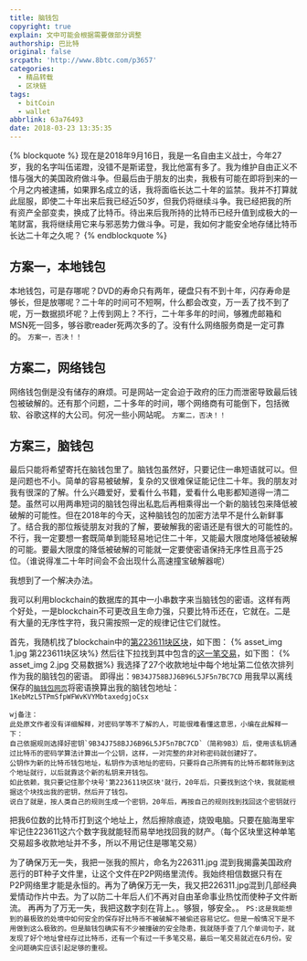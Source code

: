 ```yaml
---
title: 脑钱包
copyright: true
explain: 文中可能会根据需要做部分调整
authorship: 巴比特
original: false
srcpath: 'http://www.8btc.com/p3657'
categories:
  - 精品转载
  - 区块链
tags:
  - bitCoin
  - wallet
abbrlink: 63a76493
date: 2018-03-23 13:35:35
---
```

{% blockquote %}
现在是2018年9月16日，我是一名自由主义战士，今年27岁，我的名字叫伍诺蹬，没错不是斯诺登，我比他富有多了。我为维护自由正义不惜与强大的美国政府做斗争。但最后由于朋友的出卖，我极有可能在即将到来的一个月之内被逮捕，如果罪名成立的话，我将面临长达二十年的监禁。我并不打算就此屈服，即使二十年出来后我已经近50岁，但我仍将继续斗争。我已经把我的所有资产全部变卖，换成了比特币。待出来后我所持的比特币已经升值到成极大的一笔财富，我将继续用它来与邪恶势力做斗争。可是，我如何才能安全地存储比特币长达二十年之久呢？
{% endblockquote %}
<!-- more -->
## 方案一，本地钱包
本地钱包，可是存哪呢？DVD的寿命只有两年，硬盘只有不到十年，闪存寿命是够长，但是放哪呢？二十年的时间可不短啊，什么都会改变，万一丢了找不到了呢，万一数据损坏呢？上传到网上？不行，二十年多年的时间，够雅虎邮箱和MSN死一回多，够谷歌reader死两次多的了。没有什么网络服务商是一定可靠的。
`方案一，否决！！`

## 方案二，网络钱包
网络钱包倒是没有储存的麻烦。可是网站一定会迫于政府的压力而泄密导致最后钱包被破解的。还有那个问题，二十多年的时间，哪个网络商有可能倒下，包括微软、谷歌这样的大公司。何况一些小网站呢。
`方案二，否决！！`

## 方案三，脑钱包
最后只能将希望寄托在脑钱包里了。脑钱包虽然好，只要记住一串短语就可以。但是问题也不小。简单的容易被破解，复杂的又很难保证能记住二十年。我的朋友对我有很深的了解。什么兴趣爱好，爱看什么书籍，爱看什么电影都知道得一清二楚。虽然可以用两串短词的脑钱包得出私匙后再相乘得出一个新的脑钱包来降低被破解的可能性。但在2018年的今天，这种脑钱包的加密方法早不是什么新鲜事了。结合我的那位叛徒朋友对我的了解，要破解我的密语还是有很大的可能性的。不行，我一定要想一套既简单到能轻易地记住二十年，又能最大限度地降低被破解的可能。要最大限度的降低被破解的可能就一定要使密语保持无序性且高于25位。（谁说得准二十年时间会不会出现什么高速撞宝破解器呢）

我想到了一个解决办法。

我可以利用blockchain的数据库的其中一小串数字来当脑钱包的密语。这样有两个好处，一是blockchain不可更改且生命力强，只要比特币还在，它就在。二是有大量的无序性字符，我只需按照一定的规律记住它们就性。

首先，我随机找了blockchain中的[第223611块区块](https://blockchain.info/zh-cn/block-index/353372)，如下图：
{% asset_img 1.jpg  第223611块区块%}
然后往下拉找到其中包含的[这一笔交易](https://blockchain.info/zh-cn/tx/c1558f1da2084bdefcb8b7fd368043ba40775635ec37068a7faff92f7afa1d92)，如下图：
{% asset_img 2.jpg  交易数据%}
我选择了27个收款地址中每个地址第二位依次排列作为我的脑钱包的密语。
即得出：`9B34J758BJJ6B96L5JF5n7BC7CD`
用我早以离线保存的[`脑钱包网页`](http://brainwallet.org )将密语换算出我的脑钱包地址：`1KebMzL5TPmSfpWFWvKVYMbtaxedgjoCsx`
```text
wj备注：
此处原文作者没有详细解释，对密码学等不了解的人，可能很难看懂这意思，小编在此解释一下：
自己依据规则选择好密钥`9B34J758BJJ6B96L5JF5n7BC7CD`（简称9B3）后，使用该私钥通过比特币的密码学算法计算出一个公钥，这样，一对完整的非对称密码就创建好了。
公钥作为新的比特币钱包地址，私钥作为该地址的密码，只要将自己所拥有的比特币都转账到这个地址就行，以后就靠这个新的私钥来开钱包。
如此依赖，我只要记住那个块号'第223611块区块'就行，20年后，只要找到这个块，我就能根据这个块找出我的密钥，然后开了钱包。
说白了就是，按人类自己的规则生成一个密钥，20年后，再按自己的规则找到找回这个密钥就行
```
把我6位数的比特币打到这个地址上，然后擦除痕迹，烧毁电脑。只要在脑海里牢牢记住223611这六个数字我就能轻而易举地找回我的财产。（每个区块里这种单笔交易超多收款地址并不多，所以不用记住是哪笔交易）

为了确保万无一失，我把一张我的照片，命名为226311.jpg 混到我揭露美国政府恶行的BT种子文件里，让这个文件在P2P网络里流传。我始终相信数据只有在P2P网络里才能是永恒的。再为了确保万无一失，我又把226311.jpg混到几部经典爱情动作片中去。为了以防二十年后人们不再对自由革命事业热忱而使种子文件断流。
再再为了万无一失，我把这数字刻在背上。。够狠，够安全。。
`PS:这是我能想到的最极致的处境中如何安全的保存好比特币不被破解不被偷还容易记忆。但是一般情况下是不用做到这么极致的。但是脑钱包确实有不少被撞破的安全隐患，我就随手查了几个单词句子，就发现了好个地址曾经存过比特币，还有一个有过一千多笔交易，最后一笔交易就近在6月份。安全问题确实应该引起足够的重视。`






  

